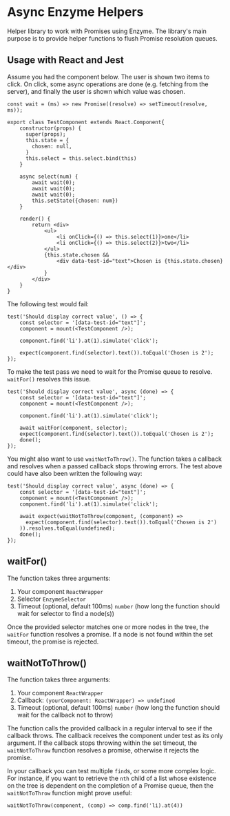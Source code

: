 # Async Enzyme Helpers
Helper library to work with Promises using Enzyme.
The library's main purpose is to provide helper functions to flush
Promise resolution queues.

## Usage with React and Jest
Assume you had the component below. The user is shown two items to click.
On click, some async operations are done (e.g. fetching from the server), and
finally the user is shown which value was chosen.
```
const wait = (ms) => new Promise((resolve) => setTimeout(resolve, ms));

export class TestComponent extends React.Component{
    constructor(props) {
      super(props);
      this.state = {
        chosen: null,
      }
      this.select = this.select.bind(this)
    }

    async select(num) {
        await wait(0);
        await wait(0);
        await wait(0);
        this.setState({chosen: num})
    }

    render() {
        return <div>
            <ul>
                <li onClick={() => this.select(1)}>one</li>
                <li onClick={() => this.select(2)}>two</li>
            </ul>
            {this.state.chosen &&
                <div data-test-id="text">Chosen is {this.state.chosen}</div>
            }
        </div>
    }
}
```

The following test would fail:
```
test('Should display correct value', () => {
    const selector = '[data-test-id="text"]';
    component = mount(<TestComponent />);

    component.find('li').at(1).simulate('click');

    expect(component.find(selector).text()).toEqual('Chosen is 2');
});
```

To make the test pass we need to wait for the Promise queue to resolve.
`waitFor()` resolves this issue.

```
test('Should display correct value', async (done) => {
    const selector = '[data-test-id="text"]';
    component = mount(<TestComponent />);

    component.find('li').at(1).simulate('click');

    await waitFor(component, selector);
    expect(component.find(selector).text()).toEqual('Chosen is 2');
    done();
});
```

You might also want to use `waitNotToThrow()`.
The function takes a callback and resolves when a passed callback stops throwing errors.
The test above could have also been written the following way:

```
test('Should display correct value', async (done) => {
    const selector = '[data-test-id="text"]';
    component = mount(<TestComponent />);
    component.find('li').at(1).simulate('click');

    await expect(waitNotToThrow(component, (component) =>
      expect(component.find(selector).text()).toEqual('Chosen is 2')
    )).resolves.toEqual(undefined);
    done();
});
```

## waitFor()
The function takes three arguments:
1. Your component `ReactWrapper`
2. Selector `EnzymeSelector`
3. Timeout (optional, default 100ms) `number` (how long the function should wait for selector to find a node(s))

Once the provided selector matches one or more nodes in the tree, the `waitFor` function resolves a promise.
If a node is not found within the set timeout, the promise is rejected.

## waitNotToThrow()
The function takes three arguments:
1. Your component `ReactWrapper`
2. Callback: `(yourComponent: ReactWrapper) => undefined`
3. Timeout (optional, default 100ms) `number` (how long the function should wait for the callback not to throw)

The function calls the provided callback in a regular interval to see if the callback throws.
The callback receives the component under test as its only argument.
If the callback stops throwing within the set timeout, the `waitNotToThrow` function resolves a promise, otherwise it rejects the promise.

In your callback you can test multiple `find`s, or some more complex logic.
For instance, if you want to retrieve the `nth` child of a list whose existence on the tree is
dependent on the completion of a Promise queue, then the `waitNotToThrow` function might prove useful:

`waitNotToThrow(component, (comp) => comp.find('li).at(4))`

